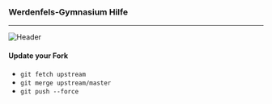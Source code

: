 ### Werdenfels-Gymnasium Hilfe
-------
![Header](src/img/werdenfelsgymnasium.jpg)

#### Update your Fork
- ```git fetch upstream```
- ```git merge upstream/master```
- ```git push --force```
